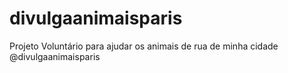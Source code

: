 # divulgaanimaisparis
Projeto Voluntário para ajudar os animais de rua de minha cidade @divulgaanimaisparis
